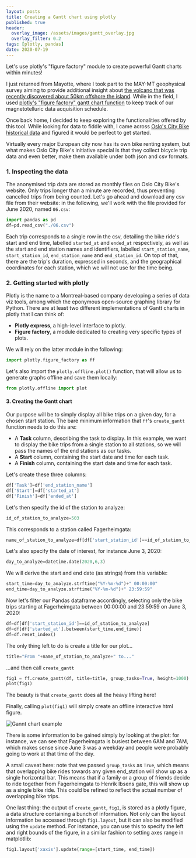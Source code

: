 ```yaml
---
layout: posts
title: Creating a Gantt chart using plotly
published: true
header:
  overlay_image: /assets/images/gantt_overlay.jpg
  overlay_filter: 0.2
tags: [plotly, pandas]
date: 2020-07-19
---
```


Let's use plotly's "figure factory" module to create powerful Gantt charts within minutes!

I just returned from Mayotte, where I took part to the MAY-MT geophysical survey aiming to provide additional insight about [the volcano that was recently discovered about 50km offshore the island](http://www.ipgp.fr/en/underwater-volcano-off-mayotte-looking-back-at-an-exceptional-discovery).
While in the field, I used [plotly's "figure factory" gantt chart function](https://plotly.github.io/plotly.py-docs/generated/plotly.figure_factory.create_gantt.html) to keep track of our magnetotelluric data acquisition schedule.

Once back home, I decided to keep exploring the functionalities offered by this tool. While looking for data to fiddle with, I came across [Oslo's City Bike historical data](https://oslobysykkel.no/en/open-data/historical) and figured it would be perfect to get started.

Virtually every major European city now has its own bike renting system, but what makes Oslo City Bike's initiative special is that they collect bicycle trip data and even better, make them available under both json and csv formats.

### 1. Inspecting the data

The anonymised trip data are stored as monthly files on Oslo City Bike's website. Only trips longer than a minute are recorded, thus preventing cancelled trips from being counted. 
Let's go ahead and download any csv file from their website: in the following, we'll work with the file provided for June 2020, named `06.csv`:

```python
import pandas as pd
df=pd.read_csv("./06.csv")
```

Each trip corresponds to a single row in the csv, detailing the bike ride's start and end time, labelled `started_at` and `ended_at` respectively, as well as the start and end station names and identifiers, labelled `start_station_name`, `start_station_id`, `end_station_name` and `end_station_id`.
On top of that, there are the trip's duration, expressed in seconds, and the geographical coordinates for each station, which we will not use for the time being.


### 2. Getting started with plotly

Plotly is the name to a Montreal-based company developing a series of data viz tools, among which the eponymous open-source graphing library for Python. There are at least two different implementations of Gantt charts in plotly that I can think of:

- **Plotly express**, a high-level interface to plotly.
- **Figure factory**, a module dedicated to creating very specific types of plots.

We will rely on the latter module in the following:

```python
import plotly.figure_factory as ff
```

Let's also import the `plotly.offline.plot()` function, that will allow us to generate graphs offline and save them locally:


```python
from plotly.offline import plot
```

#### 3. Creating the Gantt chart

Our purpose will be to simply display all bike trips on a given day, for a chosen start station.
The bare minimum information that `ff`'s `create_gantt` function needs to do this are:

- A **Task** column, describing the task to display. In this example, we want to display the bike trips from a single station to all stations, so we will pass the names of the end stations as our tasks.
- A **Start** column, containing the start date and time for each task.
- A **Finish** column, containing the start date and time for each task.

Let's create these three columns:

```python
df['Task']=df['end_station_name']
df['Start']=df['started_at']
df['Finish']=df['ended_at']
```

Let's then specify the id of the station to analyze:

```python
id_of_station_to_analyze=503
```

This corresponds to a station called Fagerheimgata:

```python
name_of_station_to_analyze=df[df['start_station_id']==id_of_station_to_analyze]['start_station_name'][0]
```

Let's also specify the date of interest, for instance June 3, 2020:

```python
day_to_analyze=datetime.date(2020,6,3)
```

We will derive the start and end date (as strings) from this variable:

```python
start_time=day_to_analyze.strftime("%Y-%m-%d")+" 00:00:00"
end_time=day_to_analyze.strftime("%Y-%m-%d")+" 23:59:59"
```

Now let's filter our Pandas dataframe accordingly, selecting only the bike trips starting at Fagerheimgata between 00:00:00 and 23:59:59 on June 3, 2020:

```python
df=df[df['start_station_id']==id_of_station_to_analyze]
df=df[df['started_at'].between(start_time,end_time)]
df=df.reset_index()
```

The only thing left to do is create a title for our plot...

```python
title="From "+name_of_station_to_analyze+" to..."
```

...and then call `create_gantt`

```python
fig1 = ff.create_gantt(df, title=title, group_tasks=True, height=1000)
plot(fig1)
```

The beauty is that `create_gantt` does all the heavy lifting here! 

Finally, calling `plot(fig1)` will simply create an offline interactive html figure.

![Gannt chart example](/blog/assets/images/gantt.jpg)
 	

There is some information to be gained simply by looking at the plot: for instance, we can see that Fagerheimgata is busiest between 6AM and 7AM, which makes sense since June 3 was a weekday and people were probably going to work at that time of the day.

A small caveat here: note that we passed `group_tasks` as `True`, which means that overlapping bike rides towards any given end_station will show up as a single horizontal bar. This means that if a family or a group of friends decide to ride together from Fagerheimgata to Henrik Ibsens gate, this will show up as a single bike ride. This could be refined to reflect the actual number of overlapping bike trips.

One last thing: the output of `create_gantt`, `fig1`, is stored as a plotly figure, a data structure containing a bunch of information.
Not only can the layout information be accessed through `fig1.layout`, but it can also be modified using the `update` method.
For instance, you can use this to specify the left and right bounds of the figure, in a similar fashion to setting axes range in matplotlib:

```python
fig1.layout['xaxis'].update(range=[start_time, end_time])
```
























